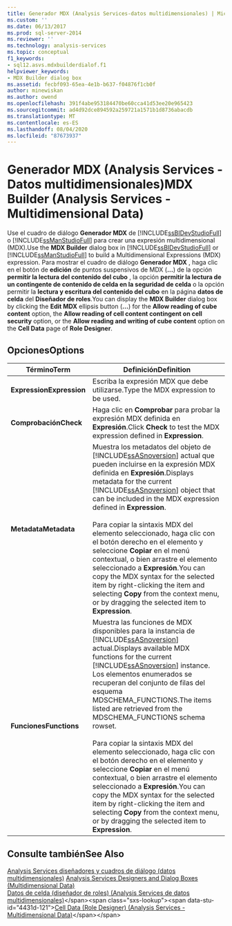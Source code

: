 ```yaml
---
title: Generador MDX (Analysis Services-datos multidimensionales) | Microsoft Docs
ms.custom: ''
ms.date: 06/13/2017
ms.prod: sql-server-2014
ms.reviewer: ''
ms.technology: analysis-services
ms.topic: conceptual
f1_keywords:
- sql12.asvs.mdxbuilderdialof.f1
helpviewer_keywords:
- MDX Builder dialog box
ms.assetid: fecbf093-65ea-4e1b-b637-f04876f1cb0f
author: minewiskan
ms.author: owend
ms.openlocfilehash: 391f4abe953184470be60cca41d53ee20e965423
ms.sourcegitcommit: ad4d92dce894592a259721a1571b1d8736abacdb
ms.translationtype: MT
ms.contentlocale: es-ES
ms.lasthandoff: 08/04/2020
ms.locfileid: "87673937"
---
```

# <a name="mdx-builder-analysis-services---multidimensional-data"></a><span data-ttu-id="4431d-102">Generador MDX (Analysis Services - Datos multidimensionales)</span><span class="sxs-lookup"><span data-stu-id="4431d-102">MDX Builder (Analysis Services - Multidimensional Data)</span></span>
  <span data-ttu-id="4431d-103">Use el cuadro de diálogo **Generador MDX** de [!INCLUDE[ssBIDevStudioFull](../includes/ssbidevstudiofull-md.md)] o [!INCLUDE[ssManStudioFull](../includes/ssmanstudiofull-md.md)] para crear una expresión multidimensional (MDX).</span><span class="sxs-lookup"><span data-stu-id="4431d-103">Use the **MDX Builder** dialog box in [!INCLUDE[ssBIDevStudioFull](../includes/ssbidevstudiofull-md.md)] or [!INCLUDE[ssManStudioFull](../includes/ssmanstudiofull-md.md)] to build a Multidimensional Expressions (MDX) expression.</span></span> <span data-ttu-id="4431d-104">Para mostrar el cuadro de diálogo **Generador MDX** , haga clic en el botón de **edición** de puntos suspensivos de MDX (**...**) de la opción **permitir la lectura del contenido del cubo** , la opción **permitir la lectura de un contingente de contenido de celda en la seguridad de celda** o la opción permitir la **lectura y escritura del contenido del cubo** en la página **datos de celda** del **Diseñador de roles**.</span><span class="sxs-lookup"><span data-stu-id="4431d-104">You can display the **MDX Builder** dialog box by clicking the **Edit MDX** ellipsis button (**...**) for the **Allow reading of cube content** option, the **Allow reading of cell content contingent on cell security** option, or the **Allow reading and writing of cube content** option on the **Cell Data** page of **Role Designer**.</span></span>  
  
## <a name="options"></a><span data-ttu-id="4431d-105">Opciones</span><span class="sxs-lookup"><span data-stu-id="4431d-105">Options</span></span>  
  
|<span data-ttu-id="4431d-106">Término</span><span class="sxs-lookup"><span data-stu-id="4431d-106">Term</span></span>|<span data-ttu-id="4431d-107">Definición</span><span class="sxs-lookup"><span data-stu-id="4431d-107">Definition</span></span>|  
|----------|----------------|  
|<span data-ttu-id="4431d-108">**Expression**</span><span class="sxs-lookup"><span data-stu-id="4431d-108">**Expression**</span></span>|<span data-ttu-id="4431d-109">Escriba la expresión MDX que debe utilizarse.</span><span class="sxs-lookup"><span data-stu-id="4431d-109">Type the MDX expression to be used.</span></span>|  
|<span data-ttu-id="4431d-110">**Comprobación**</span><span class="sxs-lookup"><span data-stu-id="4431d-110">**Check**</span></span>|<span data-ttu-id="4431d-111">Haga clic en **Comprobar** para probar la expresión MDX definida en **Expresión**.</span><span class="sxs-lookup"><span data-stu-id="4431d-111">Click **Check** to test the MDX expression defined in **Expression**.</span></span>|  
|<span data-ttu-id="4431d-112">**Metadata**</span><span class="sxs-lookup"><span data-stu-id="4431d-112">**Metadata**</span></span>|<span data-ttu-id="4431d-113">Muestra los metadatos del objeto de [!INCLUDE[ssASnoversion](../includes/ssasnoversion-md.md)] actual que pueden incluirse en la expresión MDX definida en **Expresión**.</span><span class="sxs-lookup"><span data-stu-id="4431d-113">Displays metadata for the current [!INCLUDE[ssASnoversion](../includes/ssasnoversion-md.md)] object that can be included in the MDX expression defined in **Expression**.</span></span><br /><br /> <span data-ttu-id="4431d-114">Para copiar la sintaxis MDX del elemento seleccionado, haga clic con el botón derecho en el elemento y seleccione **Copiar** en el menú contextual, o bien arrastre el elemento seleccionado a **Expresión**.</span><span class="sxs-lookup"><span data-stu-id="4431d-114">You can copy the MDX syntax for the selected item by right-clicking the item and selecting **Copy** from the context menu, or by dragging the selected item to **Expression**.</span></span>|  
|<span data-ttu-id="4431d-115">**Funciones**</span><span class="sxs-lookup"><span data-stu-id="4431d-115">**Functions**</span></span>|<span data-ttu-id="4431d-116">Muestra las funciones de MDX disponibles para la instancia de [!INCLUDE[ssASnoversion](../includes/ssasnoversion-md.md)] actual.</span><span class="sxs-lookup"><span data-stu-id="4431d-116">Displays available MDX functions for the current [!INCLUDE[ssASnoversion](../includes/ssasnoversion-md.md)] instance.</span></span> <span data-ttu-id="4431d-117">Los elementos enumerados se recuperan del conjunto de filas del esquema MDSCHEMA_FUNCTIONS.</span><span class="sxs-lookup"><span data-stu-id="4431d-117">The items listed are retrieved from the MDSCHEMA_FUNCTIONS schema rowset.</span></span><br /><br /> <span data-ttu-id="4431d-118">Para copiar la sintaxis MDX del elemento seleccionado, haga clic con el botón derecho en el elemento y seleccione **Copiar** en el menú contextual, o bien arrastre el elemento seleccionado a **Expresión**.</span><span class="sxs-lookup"><span data-stu-id="4431d-118">You can copy the MDX syntax for the selected item by right-clicking the item and selecting **Copy** from the context menu, or by dragging the selected item to **Expression**.</span></span>|  
  
## <a name="see-also"></a><span data-ttu-id="4431d-119">Consulte también</span><span class="sxs-lookup"><span data-stu-id="4431d-119">See Also</span></span>  
 <span data-ttu-id="4431d-120">[Analysis Services diseñadores y cuadros de diálogo &#40;datos multidimensionales&#41;](analysis-services-designers-and-dialog-boxes-multidimensional-data.md) </span><span class="sxs-lookup"><span data-stu-id="4431d-120">[Analysis Services Designers and Dialog Boxes &#40;Multidimensional Data&#41;](analysis-services-designers-and-dialog-boxes-multidimensional-data.md) </span></span>  
 <span data-ttu-id="4431d-121">[Datos de celda &#40;diseñador de roles&#41; &#40;Analysis Services de datos multidimensionales&#41;](https://msdn.microsoft.com/library/ms177279(v=sql.120).aspx)</span><span class="sxs-lookup"><span data-stu-id="4431d-121">[Cell Data &#40;Role Designer&#41; &#40;Analysis Services - Multidimensional Data&#41;](https://msdn.microsoft.com/library/ms177279(v=sql.120).aspx)</span></span>  
  
  
